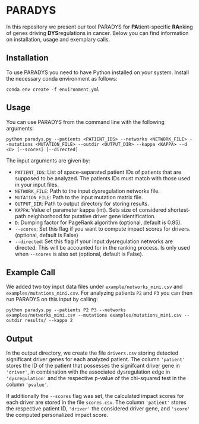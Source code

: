 # PARADYS

In this repository we present our tool PARADYS for **PA**tient-specific **RA**nking of genes driving **DYS**regulations in cancer. Below you can find information on installation, usage and exemplary calls.



## Installation

To use PARADYS you need to have Python installed on your system. Install the necessary conda environment as follows:

```
conda env create -f environment.yml
```



## Usage

You can use PARADYS from the command line with the following arguments:
```
python paradys.py --patients <PATIENT_IDS> --networks <NETWORK_FILE> --mutations <MUTATION_FILE> --outdir <OUTPUT_DIR> --kappa <KAPPA> --d <D> [--scores] [--directed]
```
The input arguments are given by:
* `PATIENT_IDS`: List of space-separated patient IDs of patients that are supposed to be analyzed. The patients IDs must match with those used in your input files.
* `NETWORK_FILE`: Path to the input dysregulation networks file.
* `MUTATION_FILE`: Path to the input mutation matrix file.
* `OUTPUT_DIR`: Path to output directory for storing results.
* `KAPPA`: Value of parameter kappa (int). Sets size of considered shortest-path neighborhood for putative driver gene identification. 
* `D`: Dumping factor for PageRank algorithm (optional, default is 0.85).
* `--scores`: Set this flag if you want to compute impact scores for drivers. (optional, default is False)
* `--directed`: Set this flag if your input dysregulation networks are directed. This will be accounted for in the ranking process. Is only used when `--scores` is also set (optional, default is False).



## Example Call

We added two toy input data files under `example/networks_mini.csv` and `examples/mutations_mini.csv`. For analyzing patients `P2` and `P3` you can then run PARADYS on this input by calling:

```
python paradys.py --patients P2 P3 --networks examples/networks_mini.csv --mutations examples/mutations_mini.csv --outdir results/ --kappa 2
```



## Output

In the output directory, we create the file `drivers.csv` storing detected significant driver genes for each analyzed patient. The column `'patient'` stores the ID of the patient that possesses the signifcant driver gene in `'driver'`, in combination with the associated dysregulation edge in `'dysregulation'` and the respective p-value of the chi-squared test in the column `'pvalue'`.

If additionally the `--scores` flag was set, the calculated impact scores for each driver are stored in the file `scores.csv`. The column `'patient'` stores the respective patient ID, `'driver'` the considered driver gene, and `'score'` the computed personalized impact score.



